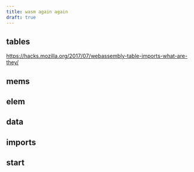```yaml
---
title: wasm again again
draft: true
---
```


tables
-------
https://hacks.mozilla.org/2017/07/webassembly-table-imports-what-are-they/

mems
-------
elem
-------
data
-------
imports
-------

start
-------
